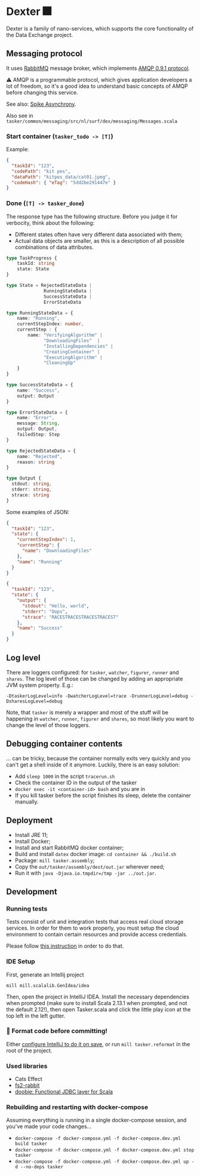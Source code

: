 # Dexter 🎆

Dexter is a family of nano-services, which supports the core functionality of the Data Exchange project.

## Messaging protocol

It uses [RabbitMQ](https://www.rabbitmq.com/) message broker, which implements [AMQP 0.9.1 protocol](https://www.rabbitmq.com/tutorials/amqp-concepts.html).

⚠ AMQP is a programmable protocol, which gives application developers a lot of freedom, so it's a good idea to understand basic concepts of AMQP before changing this service.

See also: [Spike Asynchrony](https://www.notion.so/Spike-Asynchrony-71c015cc8e6645689a16f35b59bd45bb).

Also see in `tasker/common/messaging/src/nl/surf/dex/messaging/Messages.scala`

### Start container (`tasker_todo -> [T]`)

Example:

```json
{
  "taskId": "123",
  "codePath": "kit pes",
  "dataPath": "kitpes_data/cat01.jpeg",
  "codeHash": { "eTag": "5dd2be291447e" }
}
```

### Done (`[T] -> tasker_done`)

The response type has the following structure. Before you judge it for verbocity, think about the following:

- Different states often have very different data associated with them;
- Actual data objects are smaller, as this is a description of all possible combinations of data attributes.

```typescript
type TaskProgress {
    taskId: string
    state: State
}

type State = RejectedStateData |
              RunningStateData |
              SuccessStateData |
              ErrorStateData

type RunningStateData = {
    name: "Running",
    currentStepIndex: number,
    currentStep : {
        name: "VerifyingAlgorithm" |
              "DownloadingFiles"  |
              "InstallingDependencies" |
              "CreatingContainer" |
              "ExecutingAlgorithm" |
              "CleaningUp"
    }
}

type SuccessStateData = {
    name: "Success",
    output: Output
}

type ErrorStateData = {
    name: "Error",
    message: String,
    output: Output,
    failedStep: Step
}

type RejectedStateData = {
    name: "Rejected",
    reason: string
}

type Output {
  stdout: string,
  stderr: string,
  strace: string
}
```

Some examples of JSON:

```json
{
  "taskId": "123",
  "state": {
    "currentStepIndex": 1,
    "currentStep": {
      "name": "DownloadingFiles"
    },
    "name": "Running"
  }
}
```

```json
{
  "taskId": "123",
  "state": {
    "output": {
      "stdout": "Hello, world",
      "stderr": "Oops",
      "strace": "RACESTRACESTRACESTRACEST"
    },
    "name": "Success"
  }
}
```

## Log level

There are loggers configured: for `tasker`, `watcher`, `figurer`, `runner` and `shares`. The log level of those can be changed by adding an appropriate JVM system property. E.g.:

```
-DtaskerLogLevel=info -DwatcherLogLevel=trace -DrunnerLogLevel=debug -DsharesLogLevel=debug
```

Note, that `tasker` is merely a wrapper and most of the stuff will be happening in `watcher`, `runner`, `figurer` and `shares`, so most likely you want to change the level of those loggers.

## Debugging container contents

... can be tricky, because the container normally exits very quickly and you can't get a shell inside of it anymore. Luckily, there is an easy solution:

- Add `sleep 1000` in the script `tracerun.sh`
- Check the container ID in the output of the tasker
- `docker exec -it <container-id> bash` and you are in
- If you kill tasker before the script finishes its sleep, delete the container manually.

## Deployment

- Install JRE 11;
- Install Docker;
- Install and start RabbitMQ docker container;
- Build and install `datex` docker image: `cd container && ./build.sh`
- Package: `mill tasker.assembly`;
- Copy the `out/tasker/assembly/dest/out.jar` wherever need;
- Run it with `java -Djava.io.tmpdir=/tmp -jar ../out.jar`.

## Development

### Running tests

Tests consist of unit and integration tests that access real cloud storage services. In order for them to work properly, you must setup the cloud environment to contain certain resources and provide access credentials.

Please follow [this instruction](tasker/common/storage/ctest/README.md) in order to do that. 

### IDE Setup
First, generate an Intellij project

```
mill mill.scalalib.GenIdea/idea
```

Then, open the project in IntelliJ IDEA. Install the necessary dependencies when prompted (make sure
to install Scala 2.13.1 when prompted, and not the default 2.12!), then open Tasker.scala and click
the little play icon at the top left in the left gutter.

### 💄 Format code before committing!

Either [configure IntelliJ to do it on save](https://scalameta.org/scalafmt/docs/installation.html#format-on-save), or run `mill tasker.reformat` in the root of the project.

### Used libraries

- Cats Effect
- [fs2-rabbit](https://fs2-rabbit.profunktor.dev/guide.html)
- [doobie: Functional JDBC layer for Scala](https://github.com/tpolecat/doobie)

### Rebuilding and restarting with docker-compose

Assuming everything is running in a single docker-compose session, and you've made your code changes... 

* `docker-compose -f docker-compose.yml -f docker-compose.dev.yml build tasker`
* `docker-compose -f docker-compose.yml -f docker-compose.dev.yml stop tasker`
* `docker-compose -f docker-compose.yml -f docker-compose.dev.yml up -d --no-deps tasker`